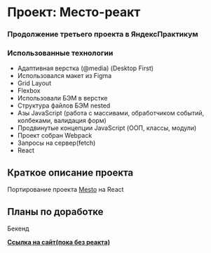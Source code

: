 # Проект: Место-реакт

### Продолжение третьего проекта в ЯндексПрактикум

### Использованные технологии
* Адаптивная верстка (@media) (Desktop First)
* Использовался макет из Figma
* Grid Layout
* Flexbox
* Использовали БЭМ в верстке
* Структура файлов БЭМ nested
* Азы JavaScript (работа с массивами, обработчиком событий, колбеками, валидация форм)
* Продвинутые концепции JavaScript (ООП, классы, модули)
* Проект собран Webpack
* Запросы на сервер(fetch)
* React


## Краткое описание проекта

Портирование проекта [Mesto](https://github.com/serp123616512/mesto) на React

## Планы по доработке

Бекенд

**[Ссылка на сайт(пока без реакта)](https://serp123616512.github.io/mesto/)**
